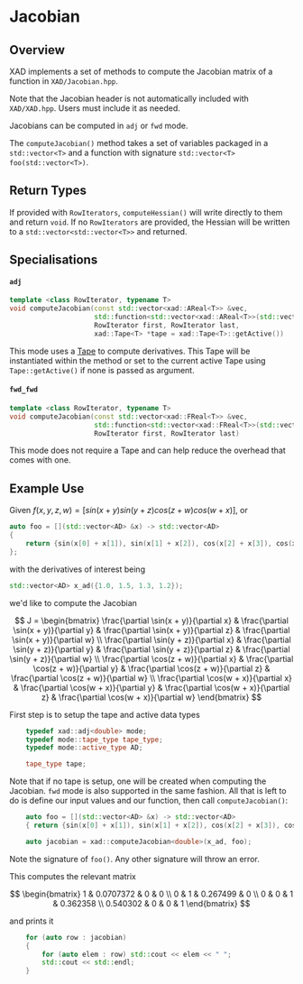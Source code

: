# Jacobian

## Overview

XAD implements a set of methods to compute the Jacobian matrix of a function in `XAD/Jacobian.hpp`.

Note that the Jacobian header is not automatically included with `XAD/XAD.hpp`.
Users must include it as needed.

Jacobians can be computed in `adj` or `fwd` mode.

The `computeJacobian()` method takes a set of variables packaged in a `std::vector<T>` and a function with signature `std::vector<T> foo(std::vector<T>)`.

## Return Types

If provided with `RowIterators`, `computeHessian()` will write directly to them and return `void`. If no `RowIterators` are provided, the Hessian will be written to a `std::vector<std::vector<T>>` and returned.

## Specialisations

#### `adj`

```c++
template <class RowIterator, typename T>
void computeJacobian(const std::vector<xad::AReal<T>> &vec,
                     std::function<std::vector<xad::AReal<T>>(std::vector<xad::AReal<T>> &)> foo,
                     RowIterator first, RowIterator last,
                     xad::Tape<T> *tape = xad::Tape<T>::getActive())
```

This mode uses a [Tape](ref/tape.md) to compute derivatives. This Tape will be instantiated within the method or set to the current active Tape using `Tape::getActive()` if none is passed as argument.

#### `fwd_fwd`

```c++
template <class RowIterator, typename T>
void computeJacobian(const std::vector<xad::FReal<T>> &vec,
                     std::function<std::vector<xad::FReal<T>>(std::vector<xad::FReal<T>> &)> foo,
                     RowIterator first, RowIterator last)
```

This mode does not require a Tape and can help reduce the overhead that comes with one.

## Example Use

Given $f(x, y, z, w) = [sin(x + y) sin(y + z) cos(z + w) cos(w + x)]$, or

```c++
auto foo = [](std::vector<AD> &x) -> std::vector<AD>
{
    return {sin(x[0] + x[1]), sin(x[1] + x[2]), cos(x[2] + x[3]), cos(x[3] + x[0])};
};
```

with the derivatives of interest being

```c++
std::vector<AD> x_ad({1.0, 1.5, 1.3, 1.2});
```

we'd like to compute the Jacobian

$$
J = \begin{bmatrix}
\frac{\partial \sin(x + y)}{\partial x} & \frac{\partial \sin(x + y)}{\partial y} & \frac{\partial \sin(x + y)}{\partial z} & \frac{\partial \sin(x + y)}{\partial w} \\
\frac{\partial \sin(y + z)}{\partial x} & \frac{\partial \sin(y + z)}{\partial y} & \frac{\partial \sin(y + z)}{\partial z} & \frac{\partial \sin(y + z)}{\partial w} \\
\frac{\partial \cos(z + w)}{\partial x} & \frac{\partial \cos(z + w)}{\partial y} & \frac{\partial \cos(z + w)}{\partial z} & \frac{\partial \cos(z + w)}{\partial w} \\
\frac{\partial \cos(w + x)}{\partial x} & \frac{\partial \cos(w + x)}{\partial y} & \frac{\partial \cos(w + x)}{\partial z} & \frac{\partial \cos(w + x)}{\partial w}
\end{bmatrix}
$$

First step is to setup the tape and active data types

```c++
    typedef xad::adj<double> mode;
    typedef mode::tape_type tape_type;
    typedef mode::active_type AD;

    tape_type tape;
```

Note that if no tape is setup, one will be created when computing the Jacobian. `fwd` mode is also supported in the same fashion. All that is left to do is define our input values and our function, then call `computeJacobian()`:

```c++
    auto foo = [](std::vector<AD> &x) -> std::vector<AD>
    { return {sin(x[0] + x[1]), sin(x[1] + x[2]), cos(x[2] + x[3]), cos(x[3] + x[0])}; };

    auto jacobian = xad::computeJacobian<double>(x_ad, foo);
```

Note the signature of `foo()`. Any other signature will throw an error.

This computes the relevant matrix

$$
\begin{bmatrix}
1 & 0.0707372 & 0 & 0 \\
0 & 1 & 0.267499 & 0 \\
0 & 0 & 1 & 0.362358 \\
0.540302 & 0 & 0 & 1
\end{bmatrix}
$$

and prints it

```c++
    for (auto row : jacobian)
    {
        for (auto elem : row) std::cout << elem << " ";
        std::cout << std::endl;
    }
```
